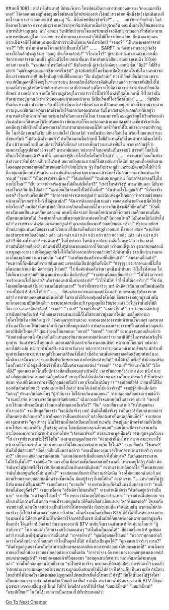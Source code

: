 ##บทที่ 1081 : ตะลึงทั้งประเทศ!
ที่บ้านเจ๊เหรา
โทรทัศน์เปิดรายการถ่ายทอดสดของ ‘เดอะแมสก์ซิงเกอร์’ ไว้ตลอด
หยางซูที่นั่งอยู่บนโซฟาตอนนี้อ้าปากค้างอย่างโง่งม!
เหราอ้ายหมิ่นนิ่งงัน!
เฉินเฉินเองก็ตกใจจนกรามร่วงออกมาแล้ว!
หยางซู “นี่...นี่คือศิษย์พี่ของข้าหรือ?”
……
 
มหาวิทยาลัยเป่ยต้า
ใกล้ปิดภาคเรียนแล้ว อาจารย์ประจำภาควิชาภาษาจีนกำลังทานมื้อค่ำอยู่ด้วยกัน
ตอนนั้นเองในโซนห้องทานอาหารก็ปรากฏเพลง ‘ฉัน’ ออกมา วินาทีที่หน้ากากโจ๊กเกอร์บนหน้าจอดึงหน้ากากออก ทั่วทั้งห้องทานอาหารพลันตกอยู่ในความเงียบ กระทั่งบทเพลงจบลงแล้วก็ยังไม่มีใครขยับตะเกียบ สีหน้าของทุกคนประหนึ่งเจอผีก็ไม่ปาน เอาแต่เบิกตากว้างเป็นไข่ห่านจ้องโทรทัศน์!
“จางเย่?”
“เป็นรองศาสตราจารย์จาง?”
“เชี่ย ทำไมหน้ากากโจ๊กเกอร์ถึงเป็นเขาไปได้!”
……
 
SARFT
ณ ห้องทำงานของอู๋เจ๋อชิง
เลขาไป๋ลี่ผลักประตูเข้ามา “คุณอู๋ เกิดเรื่องแล้วค่ะ!”
“เรื่องอะไร?” อู๋เจ๋อชิงกำลังทำงานล่วงเวลาเพื่อจัดการเอกสารจำนวนหนึ่ง หูฟังแต่ไม่ได้เงยหน้าขึ้นมา ยังคงก้มหน้าเขียนงานอย่างสงบนิ่ง
ไป๋ลี่เอ่ยอย่างหวาดหวั่น “จางเย่ออกโทรทัศน์แล้ว!”
ฟังถึงตรงนี้ อู๋เจ๋อชิงถึงค่อยๆ เงยหน้าขึ้น “หืม?”
ไป๋ลี่รีบเอ่ยว่า “คุณรีบดูเดอะแมสก์ซิงเกอร์เร็วเข้า!”
อู๋เจ๋อชิงหยิบรีโมตขึ้นมาเปิดโทรทัศน์ในทันใด
บนหน้าจอคือเงาร่างของจางเย่!
ทันใดนั้นอู๋เจ๋อชิงก็ยิ้มออกมา “อืม ฉันรู้แล้วล่ะ”
ทว่าไป๋ลี่กลับยิ้มไม่ออก เพราะจางเย่เป็นบุคคลที่มีชื่ออยู่ในรายการแบน ข้อถกเถียงได้รับการตัดสินตั้งนานแล้ว พวกเขาตัดสินไม่ให้บุคคลนี้ปรากฏตัวต่อหน้ากล้องตามระยะเวลาที่กำหนด! แต่ใครจะไปคิดว่าอาจารย์จางเย่จะเปลี่ยนอัตลักษณ์ สวมหน้ากาก จากนั้นก็ปรากฏตัวอยู่ในรายการวาไรตี้โชว์ที่โด่งดังที่สุดในเวลานี้ ยิ่งไปกว่านั้น ยังสามารถอยู่มาจนถึงช่วงถ่ายทอดสดแล้วถอดหน้ากาก นี่เป็นเรื่องที่ใครก็คาดไม่ถึง!
……
 
ที่บริษัทบันเทิงแห่งหนึ่ง
ฟางเว่ยหงจ้องทีวีอย่างตื่นตะลึง!
เพื่อนร่วมงานที่ล้อมรอบอยู่มากมายก็จ้องหน้าจอด้วยความงุนงงเช่นกัน!
พวกเขากำลังรอให้โจ๊กเกอร์ถอดหน้ากาก วันนี้พวกเขาเพิ่งจะถกเถียงกันอยู่ว่าสามารถดึงตัวหน้ากากโจ๊กเกอร์มาเข้าสังกัดพวกเขาได้ไหม ร่างแผนการทั้งหมดถูกเขียนไว้เรียบร้อยแล้ว เงินค่าตัวเองก็กำหนดไว้เรียบร้อยแล้ว เพียงแค่รอโจ๊กเกอร์ถอดหน้ากากแสดงสถานะที่แท้จริงเท่านั้น ขอเพียงรู้ว่าอีกฝ่ายเป็นใครพวกเขาก็สามารถตามหาคนคนนี้ได้!
แต่ชั่ววินาทีที่ใบหน้าของจางเย่ปรากฏขึ้น ในสำนักงานพลันเงียบเสียงลงทันใด!
เงียบสงัด!
จากนั้นฟางเว่ยหงก็เอ่ยขึ้น พร้อมโยนแผนการลงถังขยะทันที “ไม่ต้องดึงตัวคนแล้ว” ถ้าเป็นคนคนนี้แล้วละก็ ไม่มีตัวแทนสังกัดไหนสามารถดึงมาได้ทั้งนั้น แม้ว่าหมอนี่จะเป็นคนอิสระไร้สังกัดก็ตาม!
บรรดาเพื่อนร่วมงานต่างยิ้มขื่น พวกเขาล้วนรู้ดีว่าแผนการนี้สูญเปล่าแล้ว!
จางเย่?
มารดามันเถอะ หน้ากากโจ๊กเกอร์ดันเป็นจางเย่?
สวรรค์!
โลกใบนี้เป็นอะไรไปหมดแล้ว?
นาทีนี้ ทุกคนต่างรู้สึกว่าโลกใบนี้เป็นบ้าไปแล้ว!
……
 
ตรงหน้าทีวีและในห้องส่งล้วนกระหึ่มไปด้วยเสียงกรีดร้อง!
บนเวยป๋อสถานการณ์ก็ไม่ต่างกันเท่าใดนัก!
กลุ่มคนที่คอยติดตามไอดอลของพวกเขาแต่กลับหายต๋อมทั้งยังเงียบไปนาน จู่ๆ ก็พลันปรากฏตัว และระเบิดเวยป๋อไปทั่ว! นี่คือกลุ่มคนที่เคยทำให้คนในวงการบันเทิงอกสั่นขวัญแขวนมาแล้วนับครั้งไม่ถ้วน—กองทัพแฟนคลับจางเย่!
“จางเย่!”
“เป็นอาจารย์จางนี่เอง!”
“โอ้มายก็อด!”
“เหล่าสหายทุกท่าน ที่แท้อาจารย์จางก็ไม่ได้หายไปไหน!”
“เชี่ย อาจารย์จางร้องเพลงได้ตั้งแต่เมื่อไหร่?”
“เซอร์ไพรส์จริงๆ! มารดามันเถอะ นี่มันจะเซอร์ไพรส์กันเกินไปแล้ว!”
“แม่งเอ๊ยเป็นจางเย่ไปได้ยังไงเนี่ย!”
“ฉันทำอะไรไม่ถูกแล้ว!”
“นี่เรื่องจริงเหรอ? เรื่องจริงหรือเปล่า?”
“รักอาจารย์จางจะตายอยู่แล้ว! แม่งฉันเพิ่งพูดไปหยกๆ ว่าอารมณ์ร้ายของหน้ากากโจ๊กเกอร์ทำไมถึงได้คุ้นตานัก!”
“ฉันควรคิดออกตั้งนานแล้ว ขอยอมแพ้ด้วยตัวเองเพื่อไปเขี่ยหลีอวี้ออก? คนที่กล้าฉีกหน้าแล้วก็ทะเลาะกับคนอื่นแบบนี้ในวงการบันเทิงจะมีสักกี่คนกัน!”
“ชีวิตนี้ของฉันเคยเป็นแฟนคลับคนสองคน คนหนึ่งคือจางเย่ อีกคนคือหน้ากากโจ๊กเกอร์ ผลคือสองคนนี้ดันเป็นคนคนเดียวกัน! เรื่องน่าตกใจแบบนี้พวกคุณนึกภาพออกไหม? นึกออกไหม? นี่มันคาดไม่ถึงเกินไปแล้ว! อาจารย์จาง ฉันรักคุณจะตายอยู่แล้ว! คุณยอดเยี่ยมมาก! ยอดเยี่ยมมากจริงๆ!”
พี่ชายดาบยักษ์ หัวหน้ากลุ่มแฟนคลับของจางเย่ที่เงียบหายไปนานก็พลันปรากฏตัวออกมา!
พี่ชายดาบยักษ์ “ดาบยักษ์ของข้ากระหายเลือดอีกแล้ว แล้ว แล้ว แล้ว แล้ว แล้ว แล้ว แล้ว แล้ว แล้ว แล้ว แล้ว แล้ว แล้ว แล้ว แล้ว!! พี่น้องทั้งหลาย! ตามฉันมา!”
ในชั่วพริบตา ในหน้าเวยป๋อของหลีอวี้และหน้ากากวันเวลาก็ท่วมท้นไปด้วยเสียงด่า!
ก่อนหน้านี้ไม่รู้ตัวตนของหน้ากากโจ๊กเกอร์ ทว่าตอนนี้รู้แล้ว ธุระเก่าย่อมต้องมีการพูดคุยสะสาง แต่เมื่อพูดคุยกันไม่ได้งั้นก็ด่าออกมาสักรอบแล้วกัน!
อีกด้านหนึ่ง
ชาวเน็ตจำนวนมากเองก็มองดูด้วยความหวาดหวั่น
“แม่ง!”
“กองทัพแฟนคลับจางเย่คืนชีพแล้ว!”
“เริ่มด่าคนอีกแล้ว!”
“คนพวกนี้ก็เหมือนกับจางเย่นั่นแหละ มารดามันเป็นนักสู้กันทั้งนั้น!”
“ฮ่าๆๆๆ บรรยากาศแบบนี้ไม่ได้เห็นนานแล้วนะเนี่ย คิดถึงสุดๆ ไปเลย!”
“ใช่ นี่แค่แฟนคลับจำนวนหนึ่งเท่านั้นนะ ยังไม่ใช่ทั้งหมด ไม่ได้เห็นพวกเขารวมตัวกันนานแล้วนะเนี่ย คิดถึงจริงๆ!”
“จางเย่คนนี้ยอดเยี่ยมจริงๆ!”
“ไม่ใช่ว่าอาจารย์จางร้องเพลงไม่ได้เหรอ? หรือว่าก่อนหน้านี้เขาแกล้งทำ!”
“ไว้ใจไม่ได้! ไว้ใจไม่ได้เลยจริงๆ!”
“ใช่ ฉันไม่เคยเห็นคนหน้าไม่อายขนาดนี้มาก่อนเลย!”
“แต่ว่าก็เพราะจริงๆ นะ! ฉันคิดว่าฉันกลายเป็นแฟนคลับจางเย่ไปแล้ว! ทำยังไงดีล่ะ!”
……
 
ที่ห้องส่งรายการเดอะแมสก์ซิงเกอร์!
บทเพลงถูกขับร้องจนจบแล้ว!
การถ่ายทอดสดยังดำเนินต่อไป!
ในห้องส่งก็ยังคงคลุ้มคลั่งดังเดิม!
ชื่อของจางเย่ถูกผู้ชมนับพันตะโกนออกมาเป็นเสียงเดียว บรรยากาศยามนี้แตะถึงจุดสูงสุดไปเรียบร้อยแล้ว ยิ่งไปกว่านั้นยังไม่มีวี่แววว่าจะลดระดับลงด้วย!
“จางเย่!”
“จางเย่!”
“แชมป์เปี้ยน!”
“แชมป์เปี้ยน!”
การถ่ายทอดสดเข้าสู่การนับถอยหลังแล้ว!
จิตใจของต่งซานซานยามนี้ก็ไม่ได้สงบกว่าผู้ชมเท่าใดนัก เธอยิ้มพลางยกไมโครโฟนขึ้น เอ่ยเสียงสูงว่า “ขอบคุณทุกท่านนะคะ จากเพลงของอาจารย์หน้ากากโจ๊กเกอร์ เดอะแมสก์ซิงเกอร์ในรอบไฟนอลเองก็มาถึงจุดจบที่สมบูรณ์แล้ว การแสดงของหล่าอาจารย์ทั้งหลายนี้พวกคุณยังอยากฟังอีกไหมคะ?”
ผู้ชมร้องตะโกนออกมา
“อยาก!”
“อยาก!”
“อยาก!”
ต่งซานซานตอบเสียงดังว่า “ถ้าอย่างนั้นตอนนี้ ฉันขอเป็นตัวแทนของทีมงานเดอะแมสก์ซิงเกอร์จากสถานีบีทีวีในการส่งคำเชิญให้ทุกท่าน วันเสาร์หน้าในตอนค่ำ เดอะแมสก์ซิงเกอร์จะจัดงานคอนเสิร์ต! หน้ากากโจ๊กเกอร์ หน้ากากดอกไม้ต้องฝน หน้ากากไม้ใกล้ฝั่ง หน้ากากวันเวลา หน้ากากราชาประหลาด หน้ากากปวยเล้ง นักร้องที่ทุกท่านชื่นชอบจะมาปรากฏตัวในคอนเสิร์ตครั้งนี้ค่ะ! เมื่อถึงเวลานั้นพวกเราขอต้อนรับทุกท่าน! และเมื่อถึงเวลานั้นพวกเราจะมาเป็นประจักษ์พยานแห่งเกียรติยศด้วยกัน!”
ยังได้ฟังอีกหรือ?
ยังมีคอนเสิร์ตในครั้งหน้า?
เมื่อผู้ชมได้ฟังข่าวนี้ต่างก็ตื่นเต้นจนแทบเต้น!
“จางเย่!”
“จางเย่!”
“ฟ่านเหวินลี่!”
“เลี่ยวอี้ฉี!”
ทุกคนต่างตะโกนชื่อนักร้องที่ตนชื่นชอบอย่างบ้าคลั่ง!
เวลานับถอยหลังถึงสาม สอง หนึ่ง!
และแล้วสัญญาณการถ่ายทอดสดก็ถูกตัดลง!
บทสรุปในค่ำคืนตัดสินจบลงอย่างเป็นทางการแล้ว!
ชั่วพริบตาต่อมา จางเย่ที่เดินลงจากเวทีก็ถูกรุมล้อมทันที!
เหยาเจี้ยนไฉด่ายิ้มๆ ว่า “จางน้อยตัวดี! นายมาที่นี่ก็ไม่บอกฉันสักคำเนี่ยนะ? จะซ่อนเก่งเกินไปแล้ว! ซ่อนได้เก่งเกินไปแล้วจริงๆ!”
จางเย่รู้สึกผิดเล็กน้อย “แค่กๆ”
ฟ่านเหวินลี่เอ่ยยิ้มๆ “ผู้กำกับจาง ไม่ได้เจอกันนานเลยนะ”
จางเย่ตอบกลับอย่างอารมณ์ดีว่า “นานอะไรกัน พวกเราเจอกันทุกอาทิตย์เลยนะ”
เฉินกวงตกใจจนแทบบินขึ้นสวรรค์ เอ่ยว่า “เพลงที่นายใช้บนเวทีพวกนั้นน่ะ เขียนเองทั้งหมดเลยงั้นหรือ?”
“อืม” จางเย่ยิ้มจนตาหยี “ทำให้คุณต้องหัวเราะแล้ว”
จางเสียพูดกับเขาว่า “เธอนี่มันจริงๆ เลย! ฉันคิดไม่ถึงจริงๆ ว่าเป็นเธอ! ยังแกล้งหลอกว่าเป็นคนตงเป่ยอีกเหรอ? แล้วก็หลอกว่าเป็นคนฮ่องกง? แล้วก็แกล้งทำเป็นคนฝูเจี้ยนอีก?”
จางเย่ตอบอย่างละอายว่า “คุณย่าจาง นี่ไม่ใช่ว่าผมไม่กล้าเปิดเผยใบหน้านะครับ เรื่องฝุ่นมลพิษครั้งก่อนยังไม่ทันผ่านไปเลย ผมเองก็ยังอยู่ในช่วงถูกแบน ไม่เหมือนพวกคุณสักหน่อย”
ตอนนี้เองที่ต่งซานซานพลันกระโดดลงมาจากเวทีด้วยท่าทางคาดโทษ
“เจ้าคนแซ่จาง!” ต่งซานซานพูดเสียงดัง
จางเย่ลูบจมูกตัวเอง “โย่ อาจารย์ซานซานไม่ใช่รึไงนั่น”
ต่งซานซานพูดกับเขาว่า “ก่อนหน้านี้ฉันโทรหานาย ถามว่านายใช่หน้ากากโจ๊กเกอร์หรือเปล่า นายบอกว่าไม่ใช่แถมนายยังสาบานอีก ใช่ไหม?”
จางเย่ยิ้มเย้า “ใช่เหรอ? ฉันลืมไปแล้วแฮะ”
หลี่เสี่ยวเสียนยิ้มพลางเอ่ยว่า “เพลงนั้นของคุณ ร้องให้อาจารย์ซานซานจริงๆ เหรอคะ?”
เสี่ยวตงเอ่ยด้วยความตื่นเต้น “แต่บนอินเทอร์เน็ตก็บอกแล้วไม่ใช่เหรอ? วันเกิดของซานซานไม่ใช่วันนั้นไง?”
จางเย่ยิ้ม “พวกเราเป็นเพื่อนร่วมชั้นกันมาหลายปีขนาดนี้ ไหนจะอยู่ใกล้ๆ กันอีก คิดว่าฉันจะไม่รู้เลยหรือไงว่าวันเกิดบนทะเบียนบ้านเธอมันผิดน่ะ”
ต่งซานซานเหลือกตาใส่ “ไหนนายบอกว่าฉันไม่เคยพูดเรื่องนี้กับนายไง?”
จางเย่ตอบกลับอย่างไร้ความสำนึกผิด “เธอไม่เคยบอกฉันน่ะสิ แต่ตอนเรียนเธอเคยบอกกับเพื่อนร่วมชั้นคนอื่น ฉันอยู่ข้างๆ ก็เลยได้ยิน”
ต่งซานซาน “....แต่นายทำไมจู่ๆ ถึงร้องเพลงได้ขึ้นมาล่ะ?”
จางเย่ยิ้มบางๆ “ความลับ”
จางหย่วนฉีเองก็เดินขึ้นมา ยิ้มพลางเอ่ยว่า “หนนี้ติดหนี้ฉันอยู่กี่ครั้ง?”
จางเย่เหงื่อตก “ครั้งเดียวไม่พอหรือ?”
จางหย่วนฉีเอ่ยว่า “ฉันคิดอยู่แล้วว่าเป็นนาย”
จางเย่ยิ้ม “แต่ว่าคุณไม่แน่ใจ”
“ใช่ เพราะว่าฉันเคยได้ยินนายร้องเพลง” จางหย่วนฉีเอ่ยตอบ
จางเสียเองก็นึกภาพวันนั้นออก ตอนที่จางเย่อยู่หลังเวทีคืนส่งปีแล้วเขียนเพลง ‘ดอกไม้ของสตรี’ ให้เธอกับจางหย่วนฉี ตอนนั้นจางเย่ร้องเป็นตัวอย่างให้พวกเธอฟัง ทักษะแบบนั้น เสียงแบบนั้น พวกเธอไม่กล้าชมจริงๆ ยิ่งไปกว่านั้นเพลง ‘จดหมายถึงบ้าน’ เมื่อครั้งงานคืนส่งปีของ BTV ก็ยังไม่มีใครคิดว่าจางเย่จะร้องเพลงได้ นี่คือสาเหตุที่ไม่มีใครคิดว่าโจ๊กเกอร์เป็นเขา! ดังนั้นเมื่อโจ๊กเกอร์ถอดหน้ากากออกผู้ชมจึงตื่นตะลึง ได้แต่ช็อก!
อีกด้าน!
ทีมงานของสถานี BTV พากันวิ่งพรวดเข้ามาหา!
ต้าเฟยตะโกนว่า “ผู้กำกับจาง!”
โหวเกอมาถึงก็รวบจางเย่ไปกอดแน่นๆ “ทำไมถึงเป็นคุณได้!”
เสียวหลวี่มาแล้ว!
หูเฟยมาแล้ว!
หานฉีเองก็พุ่งมาด้วยความตื่นเต้น!
“อาจารย์จาง!”
“คุณนี่สุดยอดไปเลย!”
“พวกเราทุกคนต่างก็เดาว่าใครคือหน้ากากโจ๊กเกอร์ ทำไมเป็นคุณไปได้! ทำไมถึงเป็นคุณได้!”
“คุณชนะแล้วจริงๆ เหรอ?”
“ฉันยังพูดอยู่เลยว่าใครกันที่สามารถเขียนเพลงคลาสสิกแหกสวรรค์ออกมาได้เยอะขนาดนี้!”
หานฉีขอบตาแดงเรื่อเล็กน้อย เธอมองไอดอลด้วยความตื่นเต้น “อาจารย์จาง ฉันชอบเพลงของคุณทุกเพลงเลยค่ะ! ชอบจะตายอยู่แล้ว!”
จางเย่มองเธอแล้วก็ยิ้มออกมา “ขอบคุณนะเสี่ยวหาน หลายวันมานี้ลำบากคุณแล้ว” จากนั้นก็กอดทุกคนไปหนึ่งรอบ “ขอโทษด้วยจริงๆ นะทุกคนที่ต้องปกปิดความจริงเอาไว้ ผมกลัวว่าถ้าสถานะของผมหลุดออกไปรายการจะถูกผมดึงเข้ามาพัวพันไปด้วย ถึงต้องเก็บเป็นความลับ ถ้ามีตรงไหนที่ทำให้ไม่พอใจ เดี๋ยวผมขอเชิญทุกคนไปทานข้าวเพื่อไถ่โทษนะ! ฮ่าๆ!”
ทันใดนั้นเองไม่รู้ว่าใครเป็นคนกอดเอวจางเย่จากด้านหลังแล้วยกตัวเขาขึ้น!
จากนั้น คนจำนวนไม่น้อยของสถานี BTV ก็ล้อมมุงเข้ามา ยกจางเย่ขึ้นสูงๆ!
โยน!
รับไว้!
โยนอีก!
แล้วก็รับไว้อีก!
“แชมป์เปี้ยน!”
“แชมป์เปี้ยน!”
“แชมป์เปี้ยน!”
ในวันนี้!
เขากลายเป็นกระแสไปทั้งประเทศแล้ว!
 


[Go To Next Chapter]( ./182.md)